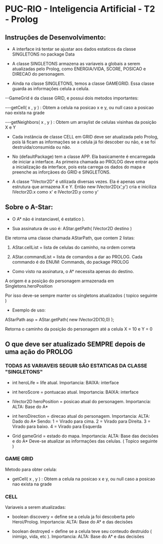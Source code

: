 # PUC-RIO - Inteligencia Artificial - T2 - Prolog

## Instruções de Desenvolvimento:

- A interface irá tentar se ajustar aos dados estaticos da classe SINGLETONS no package Data

- A classe SINGLETONS armazena as variaveis a globais a serem atualizadas pelo Prolog, como ENERGIA/VIDA, SCORE, POSICAO e DIRECAO do personagem.

- Ainda na classe SINGLETONS, temos a classe GAMEGRID. Essa classe guarda as informações celula a celula. 

--GameGrid é da classe GRID, e possui dois metodos importantes:

---getCell( x , y ) : Obtem a celula na posicao x e y, ou null caso a posicao nao exista na grade

---getNeighbors( x , y ) : Obtem um arraylist de celulas visinhas da posição X e Y


- Cada instância de classe CELL em GRID deve ser atualizada pelo Prolog, pois lá ficam as informações se a celula já foi descober ou não, e se foi destruida/consumida ou não.


- No (defaultPackage) tem a classe APP. Ela basicamente é encarregada de iniciar a interface. As primeira chamada ao PROLOG deve entrar após a inicialização da interface, pois esta carrega os dados do mapa e preenche as inforçãoes do GRID e SINGLETONS.


- A classe "IVector2D" é utilizada diversas vezes. Ela é apenas uma estrutura que armazena X e Y.
Então new IVector2D(x',y') cria e iniciliza IVector2D.x como x' e IVector2D.y como y'

## Sobre o A-Star:

- O A* não  é instanciavel, é estatico ).

- Sua assinatura de uso é:  AStar.getPath( IVector2D destino )

Ele retorna uma classe chamada AStarPath, que contem 2 listas:

1)  AStar.cellList = lista de celulas do caminho, na ordem correta

2)  AStar.commandList = lista de comandos a dar ao PROLOG. Cada commando é do ENUM: Commands, do package PROLOG


- Como visto na assinatura, o A* necessita apenas do destino.

A origem é a posição do personagem armazenada em Singletons.heroPosition

Por isso deve-se sempre manter os singletons atualizados ( topico seguinte )

- Exemplo de uso:

AStarPath asp = AStar.getPath( new IVector2D(10,0) );

Retorna o caminho da posição do personagem até a celula X = 10 e Y = 0


## O que deve ser atualizado SEMPRE depois de uma ação do PROLOG

### TODAS AS VARIAVEIS SEGUIR SÃO ESTATICAS DA CLASSE "SINGLETONS"

- int heroLife = life atual. Importancia: BAIXA: interface

- int heroScore = pontuacao atual. Importancia: BAIXA: interface

- IVector2D heroPosition = posicao atual do personagem. Importancia: ALTA: Base do A*

- int heroDirection = direcao atual do personagem. Importancia: ALTA: Dado do A*
Sendo: 1 = Virado para cima. 2 = Virado para Direita. 3 = Virado para baixo. 4 = Virado para Esquerda

- Grid gameGrid = estado do mapa. Importancia: ALTA: Base das decisões e do A*
Deve-se atualizar as informações das celulas. ( Topico seguinte )

### GAME GRID

Metodo para obter celula:

- getCell( x , y ) : Obtem a celula na posicao x e y, ou null caso a posicao nao exista na grade

### CELL

Variaveis a serem atualizadas:

- boolean discovery = define se a celula ja foi descoberta pelo Heroi/Prolog. Importancia: ALTA: Base do A* e das decisões

- boolean destroyed = define se a celula teve seu conteudo destruido ( inimigo, vida, etc ). Importancia: ALTA: Base do A* e das decisões

